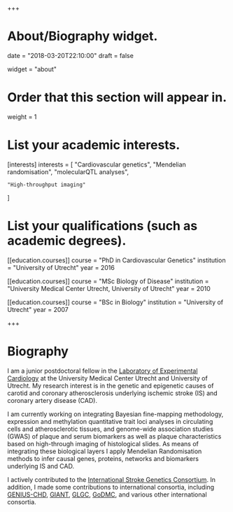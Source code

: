 +++
# About/Biography widget.

date = "2018-03-20T22:10:00"
draft = false

widget = "about"

# Order that this section will appear in.
weight = 1

# List your academic interests.
[interests]
  interests = [
    "Cardiovascular genetics",
    "Mendelian randomisation",
    "molecularQTL analyses",
<!--     "Fine-mapping", -->
    "High-throughput imaging"
  ]

# List your qualifications (such as academic degrees).
[[education.courses]]
  course = "PhD in Cardiovascular Genetics"
  institution = "University of Utrecht"
  year = 2016

[[education.courses]]
  course = "MSc Biology of Disease"
  institution = "University Medical Center Utrecht, University of Utrecht"
  year = 2010
<!-- 

[[education.courses]]
  course = "Masterclass Cardiology"
  institution = "Interuniversity Cardiology Institute of the Netherlands (ICIN)"
  year = 2011
 -->

[[education.courses]]
  course = "BSc in Biology"
  institution = "University of Utrecht"
  year = 2007
 
+++

# Biography

I am a junior postdoctoral fellow in the [Laboratory of Experimental Cardiology](https://www.umcutrecht.nl/en/Subsites/Experimental-cardiology) at the University Medical Center Utrecht and University of Utrecht. My research interest is in the genetic and epigenetic causes of carotid and coronary atherosclerosis underlying ischemic stroke (IS) and coronary artery disease (CAD).

I am currently working on integrating Bayesian fine-mapping methodology, expression and methylation quantitative trait loci analyses in circulating cells and atherosclerotic tissues, and genome-wide association studies (GWAS) of plaque and serum biomarkers as well as plaque characteristics based on high-through imaging of histological slides. As means of integrating these biological layers I apply Mendelian Randomisation methods to infer causal genes, proteins, networks and biomarkers underlying IS and CAD.

I actively contributed to the [International Stroke Genetics Consortium](http://www.strokegenetics.org). In addition, I made some contributions to international consortia, including [GENIUS-CHD](http://www.genius-chd.com), [GIANT](http://portals.broadinstitute.org/collaboration/giant/index.php/GIANT_consortium), [GLGC](http://lipidgenetics.org), [GoDMC](http://www.godmc.org.uk), and various other international consortia.

<!-- Since 2011 I am a member of the European Atherosclerosis Society, European Society of Human Genetics, American Society of Human Genetics. Since 2012 I am a member of the Nederlands Verenging voor Humane Genetica. Since 2017 I am a member of the European Society of Cardiology. -->

<!-- I hold a degree in Biology (BSc) and Medical Biology (MSc) from the Utrecht University, Utrecht, the Netherlands. I obtained my PhD in 2016 entitled "The genetics of carotid atherosclerosis - Associations with clinical outcome and histological plaque characteristics" under supervision of professor [Gerard Pasterkamp](https://www.linkedin.com/in/gerard-pasterkamp-71a1b36/), professor [Paul I.W. de Bakker](https://www.linkedin.com/in/piwdebakker/), and doctor [Jessica van Setten](https://www.linkedin.com/in/jessicavansetten/). -->
